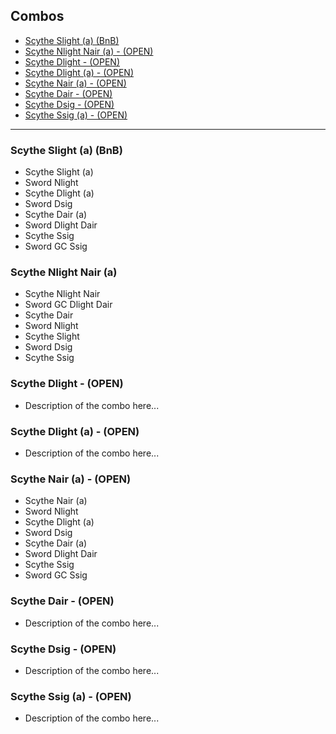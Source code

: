 ## Combos
- [Scythe Slight (a) (BnB)](#scythe-slight-a-bnb)
- [Scythe Nlight Nair (a) - (OPEN)](#scythe-nlight-nair-a)
- [Scythe Dlight - (OPEN)](#scythe-dlight)
- [Scythe Dlight (a) - (OPEN)](#scythe-dlight-a)
- [Scythe Nair (a) - (OPEN)](#scythe-nair-a)
- [Scythe Dair - (OPEN)](#scythe-dair)
- [Scythe Dsig - (OPEN)](#scythe-dsig)
- [Scythe Ssig (a) - (OPEN)](#scythe-ssig)

---

### Scythe Slight (a) (BnB)
- Scythe Slight (a)
- Sword Nlight
- Scythe Dlight (a)
- Sword Dsig
- Scythe Dair (a)
- Sword Dlight Dair
- Scythe Ssig
- Sword GC Ssig

### Scythe Nlight Nair (a)
- Scythe Nlight Nair
- Sword GC Dlight Dair
- Scythe Dair
- Sword Nlight
- Scythe Slight
- Sword Dsig
- Scythe Ssig

### Scythe Dlight - (OPEN)
- Description of the combo here...

### Scythe Dlight (a) - (OPEN)
- Description of the combo here...

### Scythe Nair (a) - (OPEN)
- Scythe Nair (a)
- Sword Nlight
- Scythe Dlight (a)
- Sword Dsig
- Scythe Dair (a)
- Sword Dlight Dair
- Scythe Ssig
- Sword GC Ssig

### Scythe Dair - (OPEN)
- Description of the combo here...

### Scythe Dsig - (OPEN)
- Description of the combo here...

### Scythe Ssig (a) - (OPEN)
- Description of the combo here...
